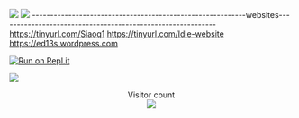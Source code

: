 ![](https://komarev.com/ghpvc/?username=Ed13S&color=C9FFC9&style=for-the-badge)
![](https://komarev.com/ghpvc/?username=Ed13S&color=11FF17&style=plastic&label=Likes)
-----------------------------------------------------------websites------------------------------------------------------------
https://tinyurl.com/Siaoq1
https://tinyurl.com/Idle-website
https://ed13s.wordpress.com

[![Run on Repl.it](https://repl.it/badge/github/huangsam/ultimate-python)](https://replit.com/@Eddie13S)

<a href=#><img src="contributions.svg"></a>

<p align="center"> 
  Visitor count<br>
  <img src="https://profile-counter.glitch.me/insolitum/count.svg" />
</p>
